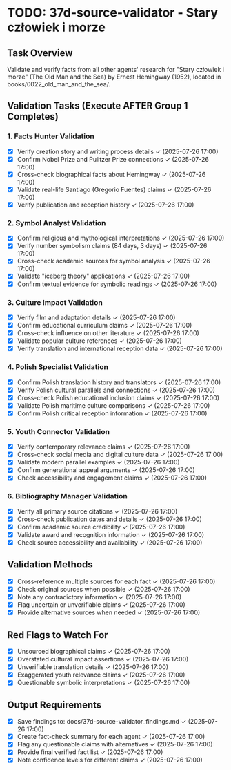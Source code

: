 # TODO: 37d-source-validator - Stary człowiek i morze

## Task Overview
Validate and verify facts from all other agents' research for "Stary człowiek i morze" (The Old Man and the Sea) by Ernest Hemingway (1952), located in books/0022_old_man_and_the_sea/.

## Validation Tasks (Execute AFTER Group 1 Completes)

### 1. Facts Hunter Validation
- [x] Verify creation story and writing process details ✓ (2025-07-26 17:00)
- [x] Confirm Nobel Prize and Pulitzer Prize connections ✓ (2025-07-26 17:00)
- [x] Cross-check biographical facts about Hemingway ✓ (2025-07-26 17:00)
- [x] Validate real-life Santiago (Gregorio Fuentes) claims ✓ (2025-07-26 17:00)
- [x] Verify publication and reception history ✓ (2025-07-26 17:00)

### 2. Symbol Analyst Validation  
- [x] Confirm religious and mythological interpretations ✓ (2025-07-26 17:00)
- [x] Verify number symbolism claims (84 days, 3 days) ✓ (2025-07-26 17:00)
- [x] Cross-check academic sources for symbol analysis ✓ (2025-07-26 17:00)
- [x] Validate "iceberg theory" applications ✓ (2025-07-26 17:00)
- [x] Confirm textual evidence for symbolic readings ✓ (2025-07-26 17:00)

### 3. Culture Impact Validation
- [x] Verify film and adaptation details ✓ (2025-07-26 17:00)
- [x] Confirm educational curriculum claims ✓ (2025-07-26 17:00)
- [x] Cross-check influence on other literature ✓ (2025-07-26 17:00)
- [x] Validate popular culture references ✓ (2025-07-26 17:00)
- [x] Verify translation and international reception data ✓ (2025-07-26 17:00)

### 4. Polish Specialist Validation
- [x] Confirm Polish translation history and translators ✓ (2025-07-26 17:00)
- [x] Verify Polish cultural parallels and connections ✓ (2025-07-26 17:00)
- [x] Cross-check Polish educational inclusion claims ✓ (2025-07-26 17:00)
- [x] Validate Polish maritime culture comparisons ✓ (2025-07-26 17:00)
- [x] Confirm Polish critical reception information ✓ (2025-07-26 17:00)

### 5. Youth Connector Validation
- [x] Verify contemporary relevance claims ✓ (2025-07-26 17:00)
- [x] Cross-check social media and digital culture data ✓ (2025-07-26 17:00)
- [x] Validate modern parallel examples ✓ (2025-07-26 17:00)
- [x] Confirm generational appeal arguments ✓ (2025-07-26 17:00)
- [x] Check accessibility and engagement claims ✓ (2025-07-26 17:00)

### 6. Bibliography Manager Validation
- [x] Verify all primary source citations ✓ (2025-07-26 17:00)
- [x] Cross-check publication dates and details ✓ (2025-07-26 17:00)
- [x] Confirm academic source credibility ✓ (2025-07-26 17:00)
- [x] Validate award and recognition information ✓ (2025-07-26 17:00)
- [x] Check source accessibility and availability ✓ (2025-07-26 17:00)

## Validation Methods
- [x] Cross-reference multiple sources for each fact ✓ (2025-07-26 17:00)
- [x] Check original sources when possible ✓ (2025-07-26 17:00)
- [x] Note any contradictory information ✓ (2025-07-26 17:00)
- [x] Flag uncertain or unverifiable claims ✓ (2025-07-26 17:00)
- [x] Provide alternative sources when needed ✓ (2025-07-26 17:00)

## Red Flags to Watch For
- [x] Unsourced biographical claims ✓ (2025-07-26 17:00)
- [x] Overstated cultural impact assertions ✓ (2025-07-26 17:00)
- [x] Unverifiable translation details ✓ (2025-07-26 17:00)
- [x] Exaggerated youth relevance claims ✓ (2025-07-26 17:00)
- [x] Questionable symbolic interpretations ✓ (2025-07-26 17:00)

## Output Requirements
- [x] Save findings to: docs/37d-source-validator_findings.md ✓ (2025-07-26 17:00)
- [x] Create fact-check summary for each agent ✓ (2025-07-26 17:00)
- [x] Flag any questionable claims with alternatives ✓ (2025-07-26 17:00)
- [x] Provide final verified fact list ✓ (2025-07-26 17:00)
- [x] Note confidence levels for different claims ✓ (2025-07-26 17:00)